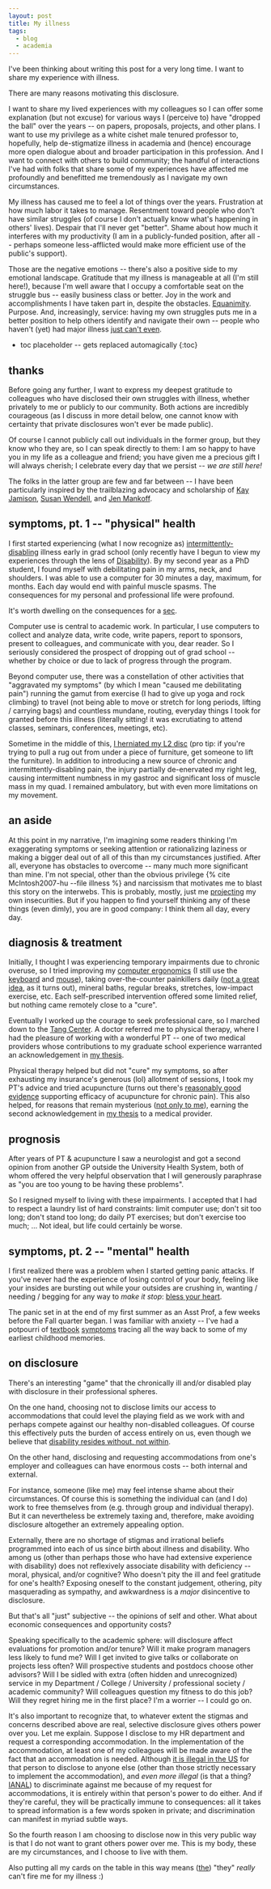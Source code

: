 ```yaml
---
layout: post
title: My illness
tags:
  - blog
  - academia
---
```


I've been thinking about writing this post for a very long time.  I want to share my experience with illness.  

There are many reasons motivating this disclosure.  

I want to share my lived experiences with my colleagues so I can offer some explanation (but not excuse) for various ways I (perceive to) have "dropped the ball" over the years -- on papers, proposals, projects, and other plans.  I want to use my privilege as a white cishet male tenured professor to, hopefully, help de-stigmatize illness in academia and (hence) encourage more open dialogue about and broader participation in this profession.  And I want to connect with others to build community; the handful of interactions I've had with folks that share some of my experiences have affected me profoundly and benefitted me tremendously as I navigate my own circumstances.

My illness has caused me to feel a lot of things over the years.  Frustration at how much labor it takes to manage.  Resentment toward people who don't have similar struggles (of course I don't actually know what's happening in others' lives).  Despair that I'll never get "better".  Shame about how much it interferes with my productivity (I am in a publicly-funded position, after all -- perhaps someone less-afflicted would make more efficient use of the public's support).  

Those are the negative emotions -- there's also a positive side to my emotional landscape.  Gratitude that my illness is manageable at all (I'm still here!), because I'm well aware that I occupy a comfortable seat on the struggle bus -- easily business class or better.  Joy in the work and accomplishments I have taken part in, despite the obstacles.  [Equanimity](https://en.wikipedia.org/wiki/Karma_Yoga_(book)).  Purpose.  And, increasingly, service: having my own struggles puts me in a better position to help others identify and navigate their own -- people who haven't (yet) had major illness [just can't even](https://dictionary.cambridge.org/us/dictionary/english/i-can-t-even).

* toc placeholder -- gets replaced automagically
{:toc}

## thanks

Before going any further, I want to express my deepest gratitude to colleagues who have disclosed their own struggles with illness, whether privately to me or publicly to our community.  Both actions are incredibly courageous (as I discuss in more detail below, one cannot know with certainty that private disclosures won't ever be made public).  

Of course I cannot publicly call out individuals in the former group, but they know who they are, so I can speak directly to them:  I am so happy to have you in my life as a colleague and friend; you have given me a precious gift I will always cherish; I celebrate every day that we persist -- *we are still here!*

The folks in the latter group are few and far between -- I have been particularly inspired by the trailblazing advocacy and scholarship of [Kay Jamison](https://en.wikipedia.org/wiki/An_Unquiet_Mind), [Susan Wendell](http://www.jstor.org/stable/3810781), and [Jen Mankoff](https://make4all.org/). 

## symptoms, pt. 1 -- "physical" health

I first started experiencing (what I now recognize as) [intermittently-disabling](https://www.cdc.gov/ncbddd/disabilityandhealth/disability.html) illness early in grad school (only recently have I begun to view my experiences through the lens of [Disability](https://en.wikipedia.org/wiki/Disability_studies)).  By my second year as a PhD student, I found myself with debilitating pain in my arms, neck, and shoulders.  I was able to use a computer for 30 minutes a day, maximum, for months.  Each day would end with painful muscle spasms.  The consequences for my personal and professional life were profound.

It's worth dwelling on the consequences for a [sec](https://en.wiktionary.org/wiki/hot_second).

Computer use is central to academic work.  In particular, I use computers to collect and analyze data, write code, write papers, report to sponsors, present to colleagues, and communicate with you, dear reader.  So I seriously considered the prospect of dropping out of grad school -- whether by choice or due to lack of progress through the program.

Beyond computer use, there was a constellation of other activities that "aggravated my symptoms" (by which I mean "caused me debilitating pain") running the gamut from exercise (I had to give up yoga and rock climbing) to travel (not being able to move or stretch for long periods, lifting / carrying bags) and countless mundane, routing, everyday things I took for granted before this illness (literally sitting!  it was excrutiating to attend classes, seminars, conferences, meetings, etc).

Sometime in the middle of this, [I herniated my L2 disc](https://en.wikipedia.org/wiki/Spinal_disc_herniation) (pro tip:  if you're trying to pull a rug out from under a piece of furniture, get someone to lift the furniture).  In addition to introducing a new source of chronic and intermittently-disabling pain, the injury partially de-enervated my right leg, causing intermittent numbness in my gastroc and significant loss of muscle mass in my quad.  I remained ambulatory, but with even more limitations on my movement.

## an aside

At this point in my narrative, I'm imagining some readers thinking I'm exaggerating symptoms or seeking attention or rationalizing laziness or making a bigger deal out of all of this than my circumstances justified.  After all, everyone has obstacles to overcome -- many much more significant than mine.  I'm not special, other than the obvious privilege {% cite McIntosh2007-hu --file illness %} and narcissism that motivates me to blast this story on the interwebs.  This is probably, mostly, just me [projecting](https://en.wikipedia.org/wiki/Psychological_projection) my own insecurities.  But if you happen to find yourself thinking any of these things (even dimly), you are in good company:  I think them all day, every day.  

## diagnosis & treatment

Initially, I thought I was experiencing temporary impairments due to chronic overuse, so I tried improving my [computer ergonomics](https://uhs.umich.edu/computerergonomics) (I still use the [keyboard](https://shop.goldtouch.com/products/goldtouch-go2-wired-mobile-keyboard-pc-mac) and [mouse](https://www.logitech.com/en-us/products/mice/mx-ergo-wireless-trackball-mouse.html)), taking over-the-counter painkillers daily ([not a great idea](https://www.ncbi.nlm.nih.gov/pmc/articles/PMC3158445/), as it turns out), mineral baths, regular breaks, stretches, low-impact exercise, etc.  Each self-prescribed intervention offered some limited relief, but nothing came remotely close to a "cure".  

Eventually I worked up the courage to seek professional care, so I marched down to the [Tang Center](https://uhs.berkeley.edu/).  A doctor referred me to physical therapy, where I had the pleasure of working with a wonderful PT -- one of two medical providers whose contributions to my graduate school experience warranted an acknowledgement in [my thesis](http://www.eecs.berkeley.edu/Pubs/TechRpts/2014/EECS-2014-167.html).

Physical therapy helped but did not "cure" my symptoms, so after exhausting my insurance's generous (lol) allotment of sessions, I took my PT's advice and tried acupuncture (turns out there's [reasonably good evidence](http://dx.doi.org/10.1001/jama.2013.285478) supporting efficacy of acupuncture for chronic pain).  This also helped, for reasons that remain mysterious ([not only to me](http://dx.doi.org/10.1186/1472-6882-6-25)), earning the second acknowledgement in [my thesis](http://www.eecs.berkeley.edu/Pubs/TechRpts/2014/EECS-2014-167.html) to a medical provider.

## prognosis

After years of PT & acupuncture I saw a neurologist and got a second opinion from another GP outside the University Health System, both of whom offered the very helpful observation that I will generously paraphrase as "you are too young to be having these problems".

So I resigned myself to living with these impairments.  I accepted that I had to respect a laundry list of hard constraints:  limit computer use; don't sit too long; don't stand too long; do daily PT exercises; but don't exercise too much; ...  Not ideal, but life could certainly be worse.

## symptoms, pt. 2 -- "mental" health

I first realized there was a problem when I started getting panic attacks.  If you've never had the experience of losing control of your body, feeling like your insides are bursting out while your outsides are crushing in, wanting / needing / begging for any way to *make it stop*:  [bless your heart](https://en.wikipedia.org/wiki/Bless_your_heart).  

The panic set in at the end of my first summer as an Asst Prof, a few weeks before the Fall quarter began.  I was familiar with anxiety -- I've had a potpourri of [textbook](https://en.wikipedia.org/wiki/Generalized_anxiety_disorder) [symptoms](https://en.wikipedia.org/wiki/Social_anxiety_disorder) tracing all the way back to some of my earliest childhood memories.

## on disclosure

There's an interesting "game" that the chronically ill and/or disabled play with disclosure in their professional spheres.  

On the one hand, choosing not to disclose limits our access to accommodations that could level the playing field as we work with and perhaps compete against our healthy non-disabled colleagues.  Of course this effectively puts the burden of access entirely on us, even though we believe that [disability resides without, not within](https://en.wikipedia.org/wiki/Social_model_of_disability).

On the other hand, disclosing and requesting accommodations from one's employer and colleagues can have enormous costs -- both internal and external.  

For instance, someone (like me) may feel intense shame about their circumstances.  Of course this is something the individual can (and I do) work to free themselves from (e.g. through group and individual therapy).  But it can nevertheless be extremely taxing and, therefore, make avoiding disclosure altogether an extremely appealing option.  

Externally, there are no shortage of stigmas and irrational beliefs programmed into each of us since birth about illness and disability.  Who among us (other than perhaps those who have had extensive experience with disability) does not reflexively associate disability with deficiency -- moral, physical, and/or cognitive?  Who doesn't pity the ill and feel gratitude for one's health?  Exposing oneself to the constant judgement, othering, pity masquerading as sympathy, and awkwardness is a *major* disincentive to disclosure.

But that's all "just" subjective -- the opinions of self and other.  What about economic consequences and opportunity costs?

Speaking specifically to the academic sphere:  will disclosure affect evaluations for promotion and/or tenure?  Will it make program managers less likely to fund me?  Will I get invited to give talks or collaborate on projects less often?  Will prospective students and postdocs choose other advisors?  Will I be sidled with extra (often hidden and unrecognized) service in my Department / College / University / professional society / academic community?  Will colleagues question my fitness to do this job?  Will they regret hiring me in the first place?  I'm a worrier -- I could go on.

It's also important to recognize that, to whatever extent the stigmas and concerns described above are real, selective disclosure gives others power over you.  Let me explain.  Suppose I disclose to my HR department and request a corresponding accommodation.  In the implementation of the accommodation, at least one of my colleagues will be made aware of the fact that an accommodation is needed.  Although [it is illegal in the US](https://www.ada.gov/) for that person to disclose to anyone else (other than those strictly necessary to implement the accommodation), and *even more illegal* (is that a thing? [IANAL](https://en.wikipedia.org/wiki/IANAL)) to discriminate against me because of my request for accommodations, it is entirely within that person's power to do either.  And if they're careful, they will be practically immune to consequences:  all it takes to spread information is a few words spoken in private; and discrimination can manifest in myriad subtle ways.

So the fourth reason I am choosing to disclose now in this very public way is that I do not want to grant others power over me.  This is my body, these are my circumstances, and I choose to live with them.

Also putting all my cards on the table in this way means ([the](https://en.wikipedia.org/wiki/Heideggerian_terminology)) "they" *really* can't fire me for my illness :)

